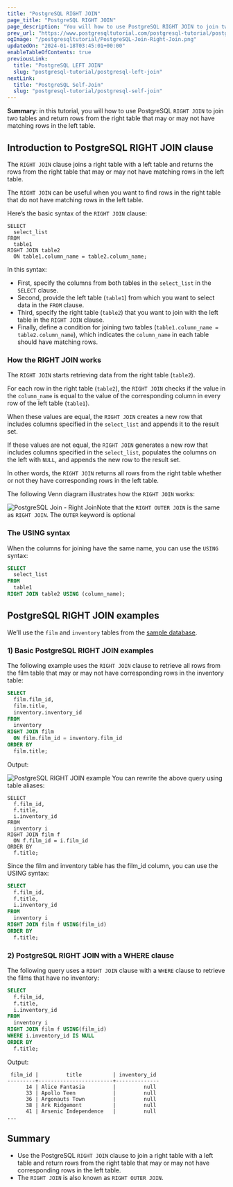 ```yaml
---
title: "PostgreSQL RIGHT JOIN"
page_title: "PostgreSQL RIGHT JOIN"
page_description: "You will how to use PostgreSQL RIGHT JOIN to join two tables and return rows from the right table that may or may not have matching rows in the left table."
prev_url: "https://www.postgresqltutorial.com/postgresql-tutorial/postgresql-right-join/"
ogImage: "/postgresqltutorial/PostgreSQL-Join-Right-Join.png"
updatedOn: "2024-01-18T03:45:01+00:00"
enableTableOfContents: true
previousLink: 
  title: "PostgreSQL LEFT JOIN"
  slug: "postgresql-tutorial/postgresql-left-join"
nextLink: 
  title: "PostgreSQL Self-Join"
  slug: "postgresql-tutorial/postgresql-self-join"
---
```





**Summary**: in this tutorial, you will how to use PostgreSQL `RIGHT JOIN` to join two tables and return rows from the right table that may or may not have matching rows in the left table.


## Introduction to PostgreSQL RIGHT JOIN clause

The `RIGHT JOIN` clause joins a right table with a left table and returns the rows from the right table that may or may not have matching rows in the left table.

The `RIGHT JOIN` can be useful when you want to find rows in the right table that do not have matching rows in the left table.

Here’s the basic syntax of the `RIGHT JOIN` clause:


```sqlsql
SELECT 
  select_list 
FROM 
  table1
RIGHT JOIN table2 
  ON table1.column_name = table2.column_name;
```
In this syntax:

* First, specify the columns from both tables in the `select_list` in the `SELECT` clause.
* Second, provide the left table (`table1`) from which you want to select data in the `FROM` clause.
* Third, specify the right table (`table2`) that you want to join with the left table in the `RIGHT JOIN` clause.
* Finally, define a condition for joining two tables (`table1.column_name = table2.column_name`), which indicates the `column_name` in each table should have matching rows.


### How the RIGHT JOIN works

The `RIGHT JOIN` starts retrieving data from the right table (`table2`).

For each row in the right table (`table2`), the `RIGHT JOIN` checks if the value in the `column_name` is equal to the value of the corresponding column in every row of the left table (`table1`).

When these values are equal, the `RIGHT JOIN` creates a new row that includes columns specified in the `select_list` and appends it to the result set.

If these values are not equal, the `RIGHT JOIN` generates a new row that includes columns specified in the `select_list`, populates the columns on the left with `NULL`, and appends the new row to the result set.

In other words, the `RIGHT JOIN` returns all rows from the right table whether or not they have corresponding rows in the left table.

The following Venn diagram illustrates how the `RIGHT JOIN` works:

![PostgreSQL Join - Right Join](/postgresqltutorial/PostgreSQL-Join-Right-Join.png)Note that the `RIGHT OUTER JOIN` is the same as `RIGHT JOIN`. The `OUTER` keyword is optional


### The USING syntax

When the columns for joining have the same name, you can use the `USING` syntax:


```sql
SELECT 
  select_list 
FROM 
  table1
RIGHT JOIN table2 USING (column_name);
```

## PostgreSQL RIGHT JOIN examples

We’ll use the `film` and `inventory` tables from the [sample database](../postgresql-getting-started/postgresql-sample-database).


### 1\) Basic PostgreSQL RIGHT JOIN examples

The following example uses the `RIGHT JOIN` clause to retrieve all rows from the film table that may or may not have corresponding rows in the inventory table:


```sql
SELECT 
  film.film_id, 
  film.title, 
  inventory.inventory_id 
FROM 
  inventory 
RIGHT JOIN film 
  ON film.film_id = inventory.film_id 
ORDER BY 
  film.title;
```
Output:


![PostgreSQL RIGHT JOIN example](/postgresqltutorial/PostgreSQL-RIGHT-JOIN-example.png)
You can rewrite the above query using table aliases:


```
SELECT 
  f.film_id, 
  f.title, 
  i.inventory_id 
FROM 
  inventory i
RIGHT JOIN film f
  ON f.film_id = i.film_id 
ORDER BY 
  f.title;
```
Since the film and inventory table has the film\_id column, you can use the USING syntax:


```sql
SELECT 
  f.film_id, 
  f.title, 
  i.inventory_id 
FROM 
  inventory i
RIGHT JOIN film f USING(film_id)
ORDER BY 
  f.title;
```

### 2\) PostgreSQL RIGHT JOIN with a WHERE clause

The following query uses a `RIGHT JOIN` clause with a `WHERE` clause to retrieve the films that have no inventory:


```sql
SELECT 
  f.film_id, 
  f.title, 
  i.inventory_id 
FROM 
  inventory i
RIGHT JOIN film f USING(film_id)
WHERE i.inventory_id IS NULL
ORDER BY 
  f.title;
```
Output:


```
 film_id |         title          | inventory_id
---------+------------------------+--------------
      14 | Alice Fantasia         |         null
      33 | Apollo Teen            |         null
      36 | Argonauts Town         |         null
      38 | Ark Ridgemont          |         null
      41 | Arsenic Independence   |         null
...
```

## Summary

* Use the PostgreSQL `RIGHT JOIN` clause to join a right table with a left table and return rows from the right table that may or may not have corresponding rows in the left table.
* The `RIGHT JOIN` is also known as `RIGHT OUTER JOIN`.

